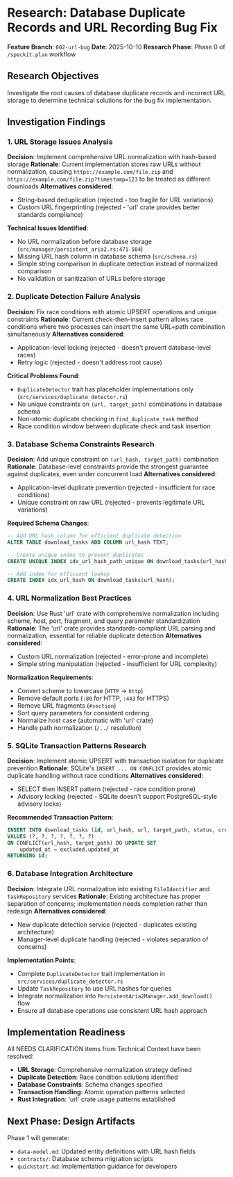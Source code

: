 # Research: Database Duplicate Records and URL Recording Bug Fix

**Feature Branch**: `002-url-bug`
**Date**: 2025-10-10
**Research Phase**: Phase 0 of `/speckit.plan` workflow

## Research Objectives

Investigate the root causes of database duplicate records and incorrect URL storage to determine technical solutions for the bug fix implementation.

## Investigation Findings

### 1. URL Storage Issues Analysis

**Decision**: Implement comprehensive URL normalization with hash-based storage
**Rationale**: Current implementation stores raw URLs without normalization, causing `https://example.com/file.zip` and `https://example.com/file.zip?timestamp=123` to be treated as different downloads
**Alternatives considered**:
- String-based deduplication (rejected - too fragile for URL variations)
- Custom URL fingerprinting (rejected - 'url' crate provides better standards compliance)

**Technical Issues Identified**:
- No URL normalization before database storage (`src/manager/persistent_aria2.rs:471-504`)
- Missing URL hash column in database schema (`src/schema.rs`)
- Simple string comparison in duplicate detection instead of normalized comparison
- No validation or sanitization of URLs before storage

### 2. Duplicate Detection Failure Analysis

**Decision**: Fix race conditions with atomic UPSERT operations and unique constraints
**Rationale**: Current check-then-insert pattern allows race conditions where two processes can insert the same URL+path combination simultaneously
**Alternatives considered**:
- Application-level locking (rejected - doesn't prevent database-level races)
- Retry logic (rejected - doesn't address root cause)

**Critical Problems Found**:
- `DuplicateDetector` trait has placeholder implementations only (`src/services/duplicate_detector.rs`)
- No unique constraints on `(url, target_path)` combinations in database schema
- Non-atomic duplicate checking in `find_duplicate_task` method
- Race condition window between duplicate check and task insertion

### 3. Database Schema Constraints Research

**Decision**: Add unique constraint on `(url_hash, target_path)` combination
**Rationale**: Database-level constraints provide the strongest guarantee against duplicates, even under concurrent load
**Alternatives considered**:
- Application-level duplicate prevention (rejected - insufficient for race conditions)
- Unique constraint on raw URL (rejected - prevents legitimate URL variations)

**Required Schema Changes**:
```sql
-- Add URL hash column for efficient duplicate detection
ALTER TABLE download_tasks ADD COLUMN url_hash TEXT;

-- Create unique index to prevent duplicates
CREATE UNIQUE INDEX idx_url_hash_path_unique ON download_tasks(url_hash, target_path);

-- Add index for efficient lookup
CREATE INDEX idx_url_hash ON download_tasks(url_hash);
```

### 4. URL Normalization Best Practices

**Decision**: Use Rust 'url' crate with comprehensive normalization including scheme, host, port, fragment, and query parameter standardization
**Rationale**: The 'url' crate provides standards-compliant URL parsing and normalization, essential for reliable duplicate detection
**Alternatives considered**:
- Custom URL normalization (rejected - error-prone and incomplete)
- Simple string manipulation (rejected - insufficient for URL complexity)

**Normalization Requirements**:
- Convert scheme to lowercase (`HTTP` → `http`)
- Remove default ports (`:80` for HTTP, `:443` for HTTPS)
- Remove URL fragments (`#section`)
- Sort query parameters for consistent ordering
- Normalize host case (automatic with 'url' crate)
- Handle path normalization (`/../` resolution)

### 5. SQLite Transaction Patterns Research

**Decision**: Implement atomic UPSERT with transaction isolation for duplicate prevention
**Rationale**: SQLite's `INSERT ... ON CONFLICT` provides atomic duplicate handling without race conditions
**Alternatives considered**:
- SELECT then INSERT pattern (rejected - race condition prone)
- Advisory locking (rejected - SQLite doesn't support PostgreSQL-style advisory locks)

**Recommended Transaction Pattern**:
```sql
INSERT INTO download_tasks (id, url_hash, url, target_path, status, created_at, updated_at)
VALUES (?, ?, ?, ?, ?, ?, ?)
ON CONFLICT(url_hash, target_path) DO UPDATE SET
    updated_at = excluded.updated_at
RETURNING id;
```

### 6. Database Integration Architecture

**Decision**: Integrate URL normalization into existing `FileIdentifier` and `TaskRepository` services
**Rationale**: Existing architecture has proper separation of concerns; implementation needs completion rather than redesign
**Alternatives considered**:
- New duplicate detection service (rejected - duplicates existing architecture)
- Manager-level duplicate handling (rejected - violates separation of concerns)

**Implementation Points**:
- Complete `DuplicateDetector` trait implementation in `src/services/duplicate_detector.rs`
- Update `TaskRepository` to use URL hashes for queries
- Integrate normalization into `PersistentAria2Manager.add_download()` flow
- Ensure all database operations use consistent URL hash approach

## Implementation Readiness

All NEEDS CLARIFICATION items from Technical Context have been resolved:
- **URL Storage**: Comprehensive normalization strategy defined
- **Duplicate Detection**: Race condition solutions identified
- **Database Constraints**: Schema changes specified
- **Transaction Handling**: Atomic operation patterns selected
- **Rust Integration**: 'url' crate usage patterns established

## Next Phase: Design Artifacts

Phase 1 will generate:
- `data-model.md`: Updated entity definitions with URL hash fields
- `contracts/`: Database schema migration scripts
- `quickstart.md`: Implementation guidance for developers